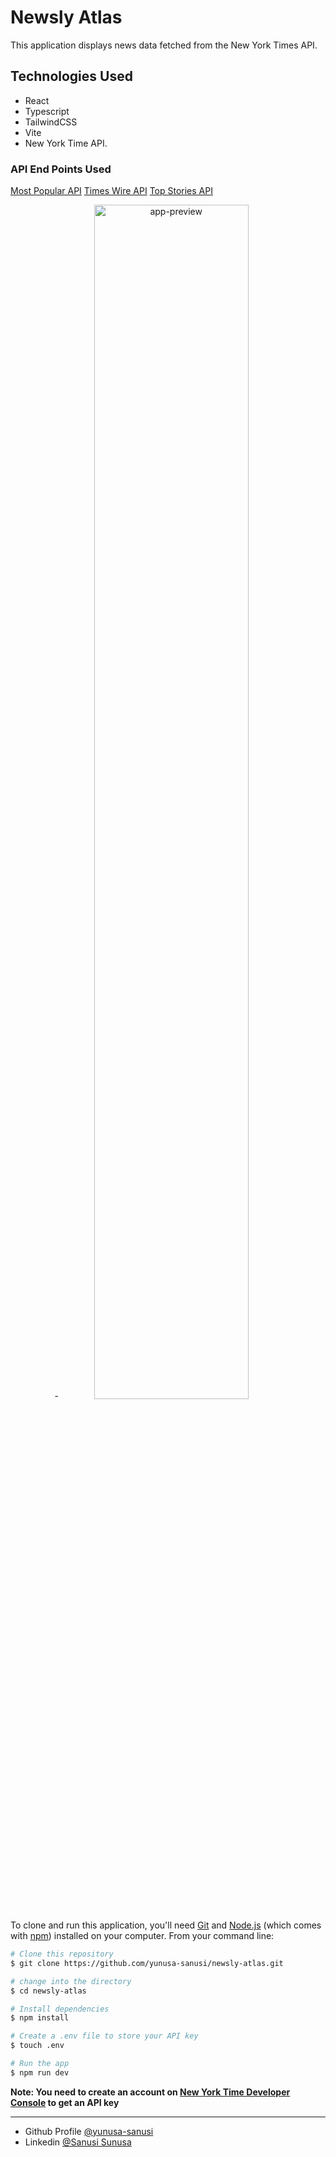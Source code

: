 # Newsly Atlas

This application displays news data fetched from the New York Times API.

## Technologies Used

- React
- Typescript
- TailwindCSS
- Vite
- New York Time API.

### API End Points Used

[Most Popular API](https://api.nytimes.com/svc/mostpopular/v2/viewed/1.json?api-key=api-key)
[Times Wire API](https://api.nytimes.com/svc/news/v3/content/all/all.json?api-key=api-key)
[Top Stories API](https://api.nytimes.com/svc/topstories/v2/home.json?api-key=api-key)

<div align='center'>
- <img src='newsly-atlas.webm' alt='app-preview' width='70%' />
</div>

To clone and run this application, you'll need [Git](https://git-scm.com) and [Node.js](https://nodejs.org/en/download/) (which comes with [npm](http://npmjs.com)) installed on your computer. From your command line:

```bash
# Clone this repository
$ git clone https://github.com/yunusa-sanusi/newsly-atlas.git

# change into the directory
$ cd newsly-atlas

# Install dependencies
$ npm install

# Create a .env file to store your API key
$ touch .env

# Run the app
$ npm run dev
```

<strong>Note: You need to create an account on [New York Time Developer Console](https://developer.nytimes.com/) to get an API key</strong>

<hr />

- Github Profile [@yunusa-sanusi](https://github.com/yunusa-sanusi)
- Linkedin [@Sanusi Sunusa](https://linkedin.com/in/sanusi-yunusa)
